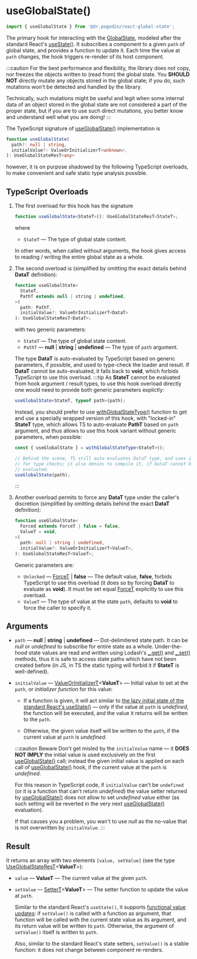 # useGlobalState()
```jsx
import { useGlobalState } from '@dr.pogodin/react-global-state';
```
The primary hook for interacting with the [GlobalState], modeled after
the standard React's
[useState()](https://reactjs.org/docs/hooks-reference.html#usestate).
It subscribes a component to a given `path` of global state, and provides
a function to update it. Each time the value at `path` changes, the hook
triggers re-render of its host component.

:::caution
For the best performance and flexibility, the library does not copy, nor freezes
the objects written to (read from) the global state. You **SHOULD NOT** directly
mutate any objects stored in the global state; if you do, such mutations won't
be detected and handled by the library.

Technically, such mutations might be useful and legit when some internal data of
an object stored in the global state are not considered a part of the proper state,
but if you are to use such direct mutations, you better know and understand well
what you are doing!
:::

The TypeScript signature of [useGlobalState()] implementation is

```ts
function useGlobalState(
  path?: null | string,
  initialValue?: ValueOrInitializerT<unknown>,
): UseGlobalStateResT<any> 
```
however, it is on purpose shadowed by the following TypeScript overloads,
to make convenient and safe static type analysis possible.

## TypeScript Overloads
1.  The first overload for this hook has the signature
    ```ts
    function useGlobalState<StateT>(): UseGlobalStateResT<StateT>;
    ```
    where
    - `StateT` &mdash; The type of global state content.

    In other words, when called without arguments, the hook gives access to
    reading / writing the entire global state as a whole.

2.  The second overload is (simplified by omitting the exact details behind
    **DataT** definition):
    ```ts
    function useGlobalState<
      StateT,
      PathT extends null | string | undefined,
    >(
      path: PathT,
      initialValue?: ValueOrInitializerT<DataT>
    ): UseGlobalStateResT<DataT>;
    ```
    with two generic parameters:
    - `StateT` &mdash; The type of global state content.
    - `PathT` &mdash; **null** | **string** | **undefined** &mdash;
      The type of `path`  argument.

    The type **DataT** is auto-evaluated by TypeScript based on generic
    parameters, if possible, and used to type-check the loader and result.
    If **DataT** cannot be auto-evaluated, it falls back to **void**, which
    forbids TypeScript to use this overload.
    :::tip
    As **StateT** cannot be evaluated from hook argument / result types,
    to use this hook overload directly one would need to provide both
    generic parameters explictly:
    ```ts
    useGlobalState<StateT, typeof path>(path);
    ```
    Instead, you should prefer to use [withGlobalStateType()] function to get
    and use a specially wrapped version of this hook, with "locked-in" **StateT**
    type, which allows TS to auto-evaluate **PathT** based on `path` argument,
    and thus allows to use this hook variant without generic parameters,
    when possible:
    ```ts
    const { useGlobalState } = withGlobalStateType<StateT>();

    // Behind the scene, TS still auto-evaluates DataT type, and uses it
    // for type checks; it also denies to compile it, if DataT cannot be
    // evaluated.
    useGlobalState(path);
    ```
    :::

3.  Another overload permits to force any **DataT** type under the caller's
    discretion (simplified by omitting details behind the exact **DataT**
    definition):
    ```ts
    function useGlobalState<
      Forced extends ForceT | false = false,
      ValueT = void,
    >(
      path: null | string | undefined,
      initialValue?: ValueOrInitializerT<ValueT>,
    ): UseGlobalStateResT<ValueT>;
    ```
    Generic parameters are:
    - `Unlocked` &mdash; [ForceT] | **false** &mdash; The default value, **false**, forbids
      TypeScript to use this overload (it does so by forcing **DataT** to evaluate
      as **void**). It must be set equal [ForceT] explicitly to use this overload.
    - `ValueT` &mdash; The type of value at the state `path`, defaults
      to **void** to force the caller to specify it.

## Arguments
- `path` &mdash; **null** | **string** | **undefined** &mdash; Dot-delimitered
  state path. It can be _null_ or _undefined_ to subscribe for entire state as
  a whole. Under-the-hood state values are read and written
  using Lodash's
  [_.get()](https://lodash.com/docs/4.17.15#get) and
  [_.set()](https://lodash.com/docs/4.17.15#set) methods, thus it is safe
  to access state paths which have not been created before (in JS, in TS
  the static typing will forbid it if **StateT** is well-defined).

- `initialValue` &mdash; [ValueOrInitializerT]&lt;**ValueT**&gt; &mdash; Initial
  value to set at the `path`, or _initializer function_ for this value:

  - If a function is given, it will act similar to
    [the lazy initial state of the standard React's useState()](https://react.dev/reference/react/useState#avoiding-recreating-the-initial-state)
    &mdash; only if the value at `path` is _undefined_, the function will be executed,
    and the value it returns will be written to the `path`.

  - Otherwise, the given value itself will be written to the `path`,
    if the current value at `path` is _undefined_.

  :::caution Beware
  Don't get misled by the `initialValue` name &mdash; it **DOES NOT IMPLY**
  the initial value is used exclusively on the first [useGlobalState()] call;
  instead the given initial value is applied on each call of [useGlobalState()]
  hook, if the current value at the `path` is _undefined_.

  For this reason in TypeScript code, if `initialValue` can't be `undefined`
  (or it is a function that can't return _undefined_) the value setter returned
  by [useGlobalState()] does not allow to set _undefined_ value either (as such
  setting will be reverted in the very next [useGlobalState()] evaluation).

  If that causes you a problem, you wan't to use _null_ as the no-value that is
  not overwritten by `initialValue`.
  :::

## Result
It returns an array with two elements `[value, setValue]` (see the type
[UseGlobalStateResT]&lt;**ValueT**&gt;):

- `value` &mdash; **ValueT** &mdash; The current value at the given `path`.
- `setValue` &mdash; [SetterT]&lt;**ValueT**&gt; &mdash; The setter function
  to update the value at `path`.

  Similar to the standard React's `useState()`, it supports
  [functional value updates][functional updates]:
  if `setValue()` is called with a function as argument, that function will
  be called with the current state value as its argument, and its return value
  will be written to `path`. Otherwise,
  the argument of `setValue()` itself is written to `path`.

  Also, similar to the standard React's state setters, `setValue()` is
  a stable function: it does not change between component re-renders.

[ForceT]: /docs/api/types/force
[functional updates]: https://reactjs.org/docs/hooks-reference.html#functional-updates
[GlobalState]: /docs/api/classes/globalstate
[SetterT]: /docs/api/types/setter
[useGlobalState()]: #
[UseGlobalStateResT]: /docs/api/types/use-global-state-res
[ValueOrInitializerT]: /docs/api/types/value-or-initializer
[withGlobalStateType()]: /docs/api/functions/with-global-state-type

